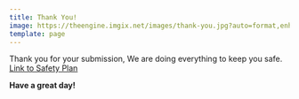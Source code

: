 ```yaml
---
title: Thank You!
image: https://theengine.imgix.net/images/thank-you.jpg?auto=format,enhance&q=60&fit=clip
template: page
---
```


Thank you for your submission, We are doing everything to keep you safe. 
[Link to Safety Plan](url)


**Have a great day!**
